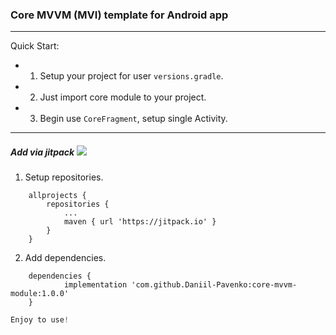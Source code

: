 ### Core MVVM (MVI) template for Android app
------
Quick Start:
- 1. Setup your project for user `versions.gradle`.
- 2. Just import core module to your project.
- 3. Begin use `CoreFragment`, setup single Activity.
------
##### Add via jitpack [![](https://jitpack.io/v/Daniil-Pavenko/core-mvvm-module.svg)](https://jitpack.io/#Daniil-Pavenko/core-mvvm-module)
1. Setup repositories.
```gradlew
    allprojects {
		repositories {
			...
			maven { url 'https://jitpack.io' }
		}
	}
```
2. Add dependencies.
```gradlew
    dependencies {
	        implementation 'com.github.Daniil-Pavenko:core-mvvm-module:1.0.0'
    }
```

```javascript
Enjoy to use!
```
